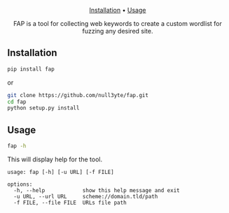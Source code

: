 <p align="center">
  <a href="#installation">Installation</a> •
  <a href="#usage">Usage</a>
</p>
<p align="center">FAP is a tool for collecting web keywords to create a custom wordlist for fuzzing any desired site.</p>

## Installation
```bash
pip install fap
```
or
```bash
git clone https://github.com/null3yte/fap.git
cd fap
python setup.py install
```

## Usage

```bash
fap -h
```

This will display help for the tool.

```
usage: fap [-h] [-u URL] [-f FILE]

options:
  -h, --help            show this help message and exit
  -u URL, --url URL     scheme://domain.tld/path
  -f FILE, --file FILE  URLs file path
```
